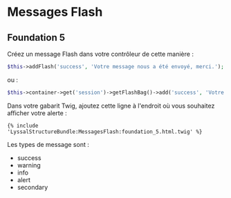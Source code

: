 # Messages Flash


## Foundation 5

Créez un message Flash dans votre contrôleur de cette manière :
```php
$this->addFlash('success', 'Votre message nous a été envoyé, merci.');
```

ou :
```php
$this->container->get('session')->getFlashBag()->add('success', 'Votre message nous a été envoyé, merci.');
```

Dans votre gabarit Twig, ajoutez cette ligne à l'endroit où vous souhaitez afficher votre alerte :
```twig
{% include 'LyssalStructureBundle:MessagesFlash:foundation_5.html.twig' %}
```

Les types de message sont :
* success
* warning
* info
* alert
* secondary
